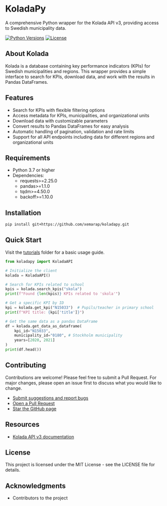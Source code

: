 # KoladaPy

A comprehensive Python wrapper for the Kolada API v3, providing access to Swedish municipality data.

[![Python Versions](https://img.shields.io/badge/python-3.7%20%7C%203.8%20%7C%203.9%20%7C%203.10%20%7C%203.11%20%7C%203.12%20%7C%203.13-blue)](#)
[![License](https://img.shields.io/badge/license-MIT-green.svg)](LICENSE)

## About Kolada

Kolada is a database containing key performance indicators (KPIs) for Swedish municipalities and regions. This wrapper provides a simple interface to search for KPIs, download data, and work with the results in Pandas DataFrames.

## Features

- Search for KPIs with flexible filtering options
- Access metadata for KPIs, municipalities, and organizational units
- Download data with customizable parameters
- Convert results to Pandas DataFrames for easy analysis
- Automatic handling of pagination, validation and rate limits
- Support for all API endpoints including data for different regions and organizational units

## Requirements

- Python 3.7 or higher
- Dependencies:
    - requests>=2.25.0
    - pandas>=1.1.0
    - tqdm>=4.50.0
    - backoff>=1.10.0

## Installation

```bash
pip install git+https://github.com/xemarap/koladapy.git
```

## Quick Start

Visit the [tutorials](https://github.com/xemarap/koladapy/tree/main/tutorials) folder for a basic usage guide.

```python
from koladapy import KoladaAPI

# Initialize the client
kolada = KoladaAPI()

# Search for KPIs related to school
kpis = kolada.search_kpis("skola")
print(f"Found {len(kpis)} KPIs related to 'skola'")

# Get a specific KPI by ID
kpi = kolada.get_kpi("N15033")  # Pupils/teacher in primary school
print(f"KPI title: {kpi['title']}")

# Get the same data as a pandas DataFrame
df = kolada.get_data_as_dataframe(
    kpi_id="N15033", 
    municipality_id="0180", # Stockholm municipality
    years=[2020, 2021]
)
print(df.head())
```

## Contributing

Contributions are welcome! Please feel free to submit a Pull Request. For major changes, please open an issue first to discuss what you would like to change.

- [Submit suggestions and report bugs](https://github.com/xemarap/koladapy/issues)
- [Open a Pull Request](https://github.com/xemarap/koladapy)
- [Star the GitHub page](https://github.com/xemarap/koladapy)

## Resources

- [Kolada API v3 documentation](https://api.kolada.se/v3/docs)

## License

This project is licensed under the MIT License - see the LICENSE file for details.

## Acknowledgments

- Contributors to the project